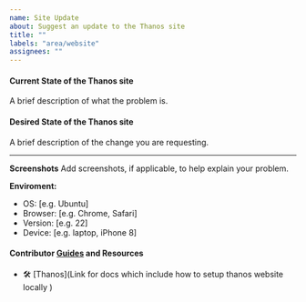 ```yaml
---
name: Site Update
about: Suggest an update to the Thanos site
title: ""
labels: "area/website"
assignees: ""
---
```


#### Current State of the Thanos site
A brief description of what the problem is.

#### Desired State of the Thanos site
A brief description of the change you are requesting.

---

**Screenshots**
Add screenshots, if applicable, to help explain your problem.

**Enviroment:**
 - OS: [e.g. Ubuntu]
 - Browser: [e.g. Chrome, Safari]
 - Version: [e.g. 22]
 - Device: [e.g. laptop, iPhone 8]

#### Contributor [Guides](https://github.com/thanos-io/thanos/blob/main/CONTRIBUTING.md) and Resources

- 🛠 [Thanos](Link for docs which include how to setup thanos website locally )

